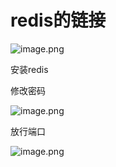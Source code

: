 # redis的链接

![image.png](https://cdn.nlark.com/yuque/0/2019/png/271124/1558277794019-ec604e46-bb80-4f30-9c40-7b265805ace9.png#align=left&display=inline&height=45&name=image.png&originHeight=90&originWidth=2460&size=44557&status=done&width=1230)

安装redis

修改密码

![image.png](https://cdn.nlark.com/yuque/0/2019/png/271124/1558277830515-7fca1679-2358-4613-91e2-c6a9c623565a.png#align=left&display=inline&height=596&name=image.png&originHeight=1192&originWidth=1248&size=141500&status=done&width=624)


放行端口

![image.png](https://cdn.nlark.com/yuque/0/2019/png/271124/1558277885153-36b53c4d-d826-41b7-94a7-f300790a725f.png#align=left&display=inline&height=202&name=image.png&originHeight=404&originWidth=2120&size=94116&status=done&width=1060)


